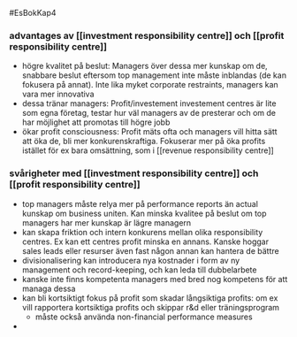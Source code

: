 #EsBokKap4
### advantages av [[investment responsibility centre]] och [[profit responsibility centre]]
- högre kvalitet på beslut: Managers över dessa mer kunskap om de, snabbare beslut eftersom top management inte måste inblandas (de kan fokusera på annat). Inte lika myket corporate restraints, managers kan vara mer innovativa
- dessa tränar managers: Profit/investement investement centres är lite som egna företag, testar hur väl managers av de presterar och om de har möjlighet att promotas till högre jobb
- ökar profit consciousness: Profit mäts ofta och managers vill hitta sätt att öka de, bli mer konkurenskraftiga. Fokuserar mer på öka profits istället för ex bara omsättning, som i [[revenue responsibility centre]] 

### svårigheter med [[investment responsibility centre]] och [[profit responsibility centre]]
- top managers måste relya mer på performance reports än actual kunskap om business uniten. Kan minska kvalitee på beslut om top managers har mer kunskap är lägre managern
- kan skapa friktion och intern konkurens mellan olika responsibility centres. Ex kan ett centres profit minska en annans. Kanske hoggar sales leads eller resurser även fast någon annan kan hantera de bättre
- divisionalisering kan introducera nya kostnader i form av ny management och record-keeping, och kan leda till dubbelarbete
- kanske inte finns kompetenta managers med bred nog kompetens för att managa dessa
- kan bli kortsiktigt fokus på profit som skadar långsiktiga profits: om ex vill rapportera kortsiktiga profits och skippar r&d eller träningsprogram
	- måste också använda non-financial performance measures
- 
